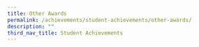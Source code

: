 ```yaml
---
title: Other Awards
permalink: /achievements/student-achievements/other-awards/
description: ""
third_nav_title: Student Achievements
---
```

